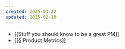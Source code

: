 ```yaml
---
created: 2025-01-22
updated: 2025-02-10
---
```


- [[Stuff you should know to be a great PM]]
- [[§ Product Metrics]]